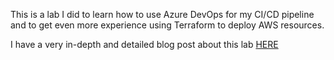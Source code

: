 This is a lab I did to learn how to use Azure DevOps for my CI/CD pipeline
and to get even more experience using Terraform to deploy AWS resources.

I have a very in-depth and detailed blog post about this lab [HERE](https://mpriv32.wordpress.com/2022/02/15/azure-devops-terraform-aws-lab/)
